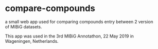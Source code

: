 # compare-compounds
a small web app used for comparing compounds entry between 2 version of MIBiG datasets.

This app was used in the 3rd MIBiG Annotathon, 22 May 2019 in Wageningen, Netherlands.
